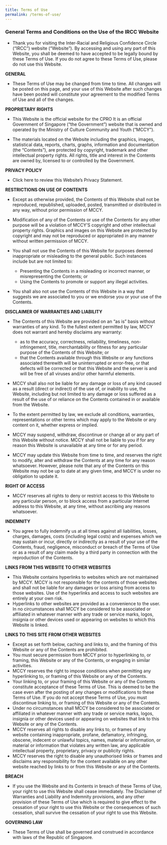 ```yaml
---
title: Terms of Use
permalink: /terms-of-use/
---
```

### **General Terms and Conditions on the Use of the IRCC Website**

* Thank you for visiting the Inter-Racial and Religious Confidence Circle (“IRCC”) website (“Website”). By accessing and using any part of this Website, you shall be deemed to have accepted to be legally bound by these Terms of Use. If you do not agree to these Terms of Use, please do not use this Website.

**GENERAL**

* These Terms of Use may be changed from time to time. All changes will be posted on this page, and your use of this Website after such changes have been posted will constitute your agreement to the modified Terms of Use and all of the changes.

**PROPRIETARY RIGHTS**

* This Website is the official website for the CPRO It is an official Government of Singapore (“the Government”) website that is owned and operated by the Ministry of Culture Community and Youth (“MCCY”).

* The materials located on the Website including the graphics, images, statistical data, reports, charts, graphs, information and documentation (the “Contents”), are protected by copyright, trademark and other intellectual property rights. All rights, title and interest in the Contents are owned by, licensed to or controlled by the Government.

**PRIVACY POLICY**

* Click here to review this Website’s Privacy Statement.

**RESTRICTIONS ON USE OF CONTENTS**

* Except as otherwise provided, the Contents of this Website shall not be reproduced, republished, uploaded, posted, transmitted or distributed in any way, without prior permission of MCCY.

* Modification of any of the Contents or use of the Contents for any other purpose will be a violation of MCCY’S copyright and other intellectual property rights. Graphics and images on this Website are protected by copyright and may not be reproduced or appropriated in any manner without written permission of MCCY.

* You shall not use the Contents of this Website for purposes deemed inappropriate or misleading to the general public. Such instances include but are not limited to:
	* Presenting the Contents in a misleading or incorrect manner, or misrepresenting the Contents; or
	* Using the Contents to promote or support any illegal activities.

* You shall also not use the Contents of this Website in a way that suggests we are associated to you or we endorse you or your use of the Contents.

**DISCLAIMER OF WARRANTIES AND LIABILITY**

* The Contents of this Website are provided on an “as is” basis without warranties of any kind. To the fullest extent permitted by law, MCCY does not warrant and hereby disclaims any warranty:
	* as to the accuracy, correctness, reliability, timeliness, non-infringement, title, merchantability or fitness for any particular purpose of the Contents of this Website; or
	* that the Contents available through this Website or any functions associated therewith will be uninterrupted or error-free, or that defects will be corrected or that this Website and the server is and will be free of all viruses and/or other harmful elements.
	
* MCCY shall also not be liable for any damage or loss of any kind caused as a result (direct or indirect) of the use of, or inability to use, the Website, including but not limited to any damage or loss suffered as a result of the use of or reliance on the Contents contained in or available from the Website.
* To the extent permitted by law, we exclude all conditions, warranties, representations or other terms which may apply to the Website or any content on it, whether express or implied.
* MCCY may suspend, withdraw, discontinue or change all or any part of this Website without notice. MCCY shall not be liable to you if for any reason this Website is unavailable at any time or for any period.
* MCCY may update this Website from time to time, and reserves the right to modify, alter and withdraw the Contents at any time for any reason whatsoever. However, please note that any of the Contents on this Website may not be up to date at any given time, and MCCY is under no obligation to update it.

**RIGHT OF ACCESS**

* MCCY reserves all rights to deny or restrict access to this Website to any particular person, or to block access from a particular Internet address to this Website, at any time, without ascribing any reasons whatsoever.

**INDEMNITY**

* You agree to fully indemnify us at all times against all liabilities, losses, charges, damages, costs (including legal costs) and expenses which we may sustain or incur, directly or indirectly as a result of your use of the Contents, fraud, negligence, misconduct or breach of the Terms of Use or as a result of any claim made by a third party in connection with the reproduction of the Contents.

**LINKS FROM THIS WEBSITE TO OTHER WEBSITES**

* This Website contains hyperlinks to websites which are not maintained by MCCY. MCCY is not responsible for the contents of those websites and shall not be liable for any damages or loss arising from access to those websites. Use of the hyperlinks and access to such websites are entirely at your own risk.
* Hyperlinks to other websites are provided as a convenience to the user. In no circumstances shall MCCY be considered to be associated or affiliated in whatever manner with any trade or service marks, logos, insignia or other devices used or appearing on websites to which this Website is linked.

**LINKS TO THIS SITE FROM OTHER WEBSITES**

* Except as set forth below, caching and links to, and the framing of this Website or any of the Contents are prohibited.
* You must secure permission from MCCY prior to hyperlinking to, or framing, this Website or any of the Contents, or engaging in similar activities.
* MCCY reserves the right to impose conditions when permitting any hyperlinking to, or framing of this Website or any of the Contents.
* Your linking to, or your framing of this Website or any of the Contents constitute acceptance of these Terms of Use. This is deemed to be the case even after the posting of any changes or modifications to these Terms of Use. If you do not accept these Terms of Use, you must discontinue linking to, or framing of this Website or any of the Contents.
* Under no circumstances shall MCCY be considered to be associated or affiliated in whatever manner with any trade or service marks, logos, insignia or other devices used or appearing on websites that link to this Website or any of the Contents.
* MCCY reserves all rights to disable any links to, or frames of any website containing inappropriate, profane, defamatory, infringing, obscene, indecent or unlawful topics, names, material or information, or material or information that violates any written law, any applicable intellectual property, proprietary, privacy or publicity rights.
* MCCY reserves the right to disable any unauthorised links or frames and disclaims any responsibility for the content available on any other website reached by links to or from this Website or any of the Contents.

**BREACH**

* If you use the Website and its Contents in breach of these Terms of Use, your right to use this Website shall cease immediately. The Disclaimer of Warranties and Liability and Indemnity provisions, and any other provision of these Terms of Use which is required to give effect to the cessation of your right to use this Website or the consequences of such cessation, shall survive the cessation of your right to use this Website.

**GOVERNING LAW**

* These Terms of Use shall be governed and construed in accordance with laws of the Republic of Singapore.